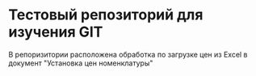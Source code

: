 # Тестовый репозиторий для изучения GIT

В репоризитории расположена обработка по загрузке цен из Excel в документ "Установка цен номенклатуры"



